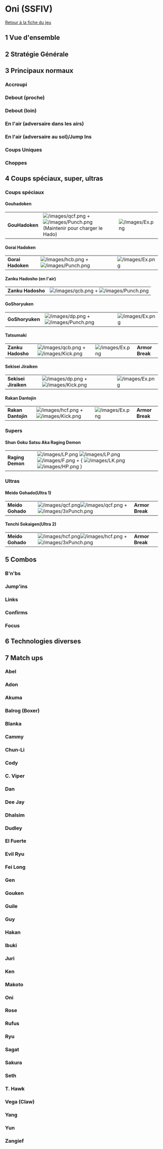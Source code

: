 # Oni (SSFIV)

[Retour à la fiche du
jeu](http://wiki.basgrospoing.fr/index.php/Super_Street_Fighter_IV)

## 1 Vue d'ensemble

## 2 Stratégie Générale

## 3 Principaux normaux

### Accroupi

### Debout (proche)

### Debout (loin)

### En l'air (adversaire dans les airs)

### En l'air (adversaire au sol)/Jump Ins

### Coups Uniques

### Choppes

## 4 Coups spéciaux, super, ultras

### Coups spéciaux

#### Gouhadoken

|                |                                                                                                                      |                                      |
|----------------|----------------------------------------------------------------------------------------------------------------------|--------------------------------------|
| **GouHadoken** | ![](/images/qcf.png "/images/qcf.png") + ![](/images/Punch.png "/images/Punch.png") (Maintenir pour charger le Hado) | ![](/images/Ex.png "/images/Ex.png") |

#### Gorai Hadoken

|                   |                                                                                     |                                      |
|-------------------|-------------------------------------------------------------------------------------|--------------------------------------|
| **Gorai Hadoken** | ![](/images/hcb.png "/images/hcb.png") + ![](/images/Punch.png "/images/Punch.png") | ![](/images/Ex.png "/images/Ex.png") |

#### Zanku Hadosho (en l'air)

|                   |                                                                                     |
|-------------------|-------------------------------------------------------------------------------------|
| **Zanku Hadosho** | ![](/images/qcb.png "/images/qcb.png") + ![](/images/Punch.png "/images/Punch.png") |

#### GoShoryuken

|                 |                                                                                   |                                      |
|-----------------|-----------------------------------------------------------------------------------|--------------------------------------|
| **GoShoryuken** | ![](/images/dp.png "/images/dp.png") + ![](/images/Punch.png "/images/Punch.png") | ![](/images/Ex.png "/images/Ex.png") |

#### Tatsumaki

|                   |                                                                                   |                                      |                 |
|-------------------|-----------------------------------------------------------------------------------|--------------------------------------|-----------------|
| **Zanku Hadosho** | ![](/images/qcb.png "/images/qcb.png") + ![](/images/Kick.png "/images/Kick.png") | ![](/images/Ex.png "/images/Ex.png") | **Armor Break** |

#### Sekisei Jiraiken

|                      |                                                                                 |                                      |
|----------------------|---------------------------------------------------------------------------------|--------------------------------------|
| **Sekisei Jiraiken** | ![](/images/dp.png "/images/dp.png") + ![](/images/Kick.png "/images/Kick.png") | ![](/images/Ex.png "/images/Ex.png") |

#### Rakan Dantojin

|                    |                                                                                   |                                      |                 |
|--------------------|-----------------------------------------------------------------------------------|--------------------------------------|-----------------|
| **Rakan Dantojin** | ![](/images/hcf.png "/images/hcf.png") + ![](/images/Kick.png "/images/Kick.png") | ![](/images/Ex.png "/images/Ex.png") | **Armor Break** |

### Supers

#### Shun Goku Satsu Aka Raging Demon

|                  |                                                                                                                                                                                              |
|------------------|----------------------------------------------------------------------------------------------------------------------------------------------------------------------------------------------|
| **Raging Demon** | ![](/images/LP.png "/images/LP.png") ![](/images/LP.png "/images/LP.png") ![](/images/F.png "/images/F.png") + { ![](/images/LK.png "/images/LK.png") ![](/images/HP.png "/images/HP.png") } |

### Ultras

#### Meido Gohado(Ultra 1)

|                  |                                                                                                                               |                 |
|------------------|-------------------------------------------------------------------------------------------------------------------------------|-----------------|
| **Meido Gohado** | ![](/images/qcf.png "/images/qcf.png")![](/images/qcf.png "/images/qcf.png") + ![](/images/3xPunch.png "/images/3xPunch.png") | **Armor Break** |

#### Tenchi Sokaigen(Ultra 2)

|                  |                                                                                                                               |                 |
|------------------|-------------------------------------------------------------------------------------------------------------------------------|-----------------|
| **Meido Gohado** | ![](/images/hcf.png "/images/hcf.png")![](/images/hcf.png "/images/hcf.png") + ![](/images/3xPunch.png "/images/3xPunch.png") | **Armor Break** |

## 5 Combos

### B'n'bs

### Jump'ins

### Links

### Confirms

### Focus

## 6 Technologies diverses

## 7 Match ups

### Abel

### Adon

### Akuma

### Balrog (Boxer)

### Blanka

### Cammy

### Chun-Li

### Cody

### C. Viper

### Dan

### Dee Jay

### Dhalsim

### Dudley

### El Fuerte

### Evil Ryu

### Fei Long

### Gen

### Gouken

### Guile

### Guy

### Hakan

### Ibuki

### Juri

### Ken

### Makoto

### Oni

### Rose

### Rufus

### Ryu

### Sagat

### Sakura

### Seth

### T. Hawk

### Vega (Claw)

### Yang

### Yun

### Zangief
